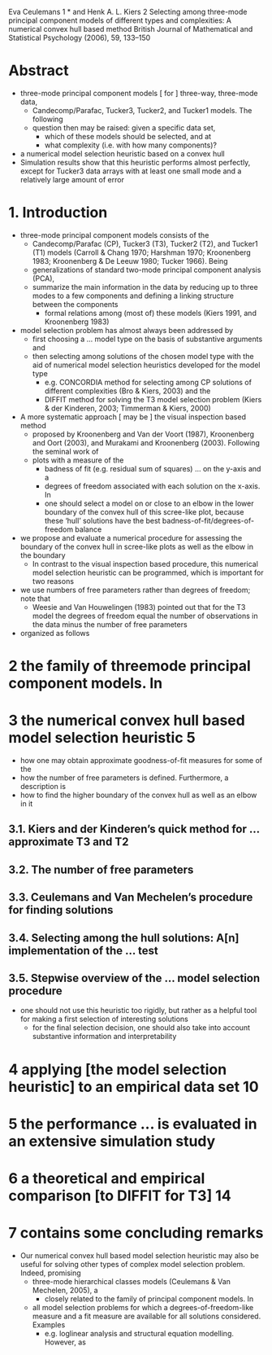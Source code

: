 Eva Ceulemans 1 * and Henk A. L. Kiers 2
Selecting among three-mode principal component models of different types and
complexities: A numerical convex hull based method
British Journal of Mathematical and Statistical Psychology (2006), 59, 133–150

# Abstract

* three-mode principal component models [ for ] three-way, three-mode data,
  * Candecomp/Parafac, Tucker3, Tucker2, and Tucker1 models. The following
  * question then may be raised: given a specific data set,
    * which of these models should be selected, and at
    * what complexity (i.e.  with how many components)?
* a numerical model selection heuristic based on a convex hull
* Simulation results show that this heuristic performs almost perfectly,
  except for Tucker3 data arrays
  with at least one small mode and a relatively large amount of error

# 1. Introduction

* three-mode principal component models consists of the
  * Candecomp/Parafac (CP), Tucker3 (T3), Tucker2 (T2), and Tucker1 (T1) models
    (Carroll & Chang 1970; Harshman 1970; Kroonenberg 1983;
    Kroonenberg & De Leeuw 1980; Tucker 1966).  Being
  * generalizations of standard two-mode principal component analysis (PCA),
  * summarize the main information in the data by reducing up to three modes
    to a few components and defining a linking structure between the components
    * formal relations among (most of) these models
    (Kiers 1991, and Kroonenberg 1983)
* model selection problem has almost always been addressed by
  * first choosing a ... model type on the basis of substantive arguments and
  * then selecting among solutions of the chosen model type with the aid of
    numerical model selection heuristics developed for the model type
    * e.g. CONCORDIA method for selecting among CP solutions of different
      complexities (Bro & Kiers, 2003) and the
    * DIFFIT method for solving the T3 model selection problem
      (Kiers & der Kinderen, 2003; Timmerman & Kiers, 2000)
* A more systematic approach [ may be ] the visual inspection based method
  * proposed by Kroonenberg and Van der Voort (1987), Kroonenberg and Oort
  (2003), and Murakami and Kroonenberg (2003). Following the seminal work of
  * plots with a measure of the
    * badness of fit (e.g. residual sum of squares) ...  on the y-axis and a
    * degrees of freedom associated with each solution on the x-axis. In
    * one should select a model on or close to an elbow in the lower boundary
      of the convex hull of this scree-like plot, because these ‘hull’
      solutions have the best badness-of-fit/degrees-of-freedom balance
* we propose and evaluate a numerical procedure for assessing the boundary of
  the convex hull in scree-like plots as well as the elbow in the boundary
  * In contrast to the visual inspection based procedure, this numerical model
    selection heuristic can be programmed, which is important for two reasons
* we use numbers of free parameters rather than degrees of freedom; note that
  * Weesie and Van Houwelingen (1983) pointed out that for the T3 model the
    degrees of freedom equal the number of observations in the data
    minus the number of free parameters
* organized as follows

# 2 the family of threemode principal component models. In

# 3 the numerical convex hull based model selection heuristic 5

* how one may obtain approximate goodness-of-fit measures for some of the
* how the number of free parameters is defined.  Furthermore, a description is
* how to find the higher boundary of the convex hull as well as an elbow in it

## 3.1. Kiers and der Kinderen’s quick method for ... approximate T3 and T2

## 3.2. The number of free parameters

## 3.3. Ceulemans and Van Mechelen’s procedure for finding solutions

## 3.4. Selecting among the hull solutions: A[n] implementation of the ...  test

## 3.5. Stepwise overview of the ... model selection procedure

* one should not use this heuristic too rigidly, but rather as a helpful tool
  for making a first selection of interesting solutions
  * for the final selection decision, one should also
    take into account substantive information and interpretability

# 4 applying [the model selection heuristic] to an empirical data set 10

# 5 the performance ... is evaluated in an extensive simulation study

# 6 a theoretical and empirical comparison [to DIFFIT for T3] 14

# 7 contains some concluding remarks

* Our numerical convex hull based model selection heuristic may also be useful
for solving other types of complex model selection problem. Indeed, promising
  * three-mode hierarchical classes models (Ceulemans & Van Mechelen, 2005), a
    * closely related to the family of principal component models. In
  * all model selection problems for which a degrees-of-freedom-like measure
    and a fit measure are available for all solutions considered.  Examples
    * e.g. loglinear analysis and structural equation modelling.  However, as
